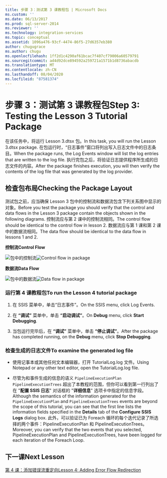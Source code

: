 ```yaml
---
title: 步骤 3：测试第 3 课教程包 | Microsoft Docs
ms.custom: ''
ms.date: 06/13/2017
ms.prod: sql-server-2014
ms.reviewer: ''
ms.technology: integration-services
ms.topic: conceptual
ms.assetid: 1096a476-93cf-4474-86f5-27d6357eb380
author: chugugrace
ms.author: chugu
ms.openlocfilehash: 1ff2d1c4290af61bcac7f407cf79006a60579791
ms.sourcegitcommit: ad4d92dce894592a259721a1571b1d8736abacdb
ms.translationtype: MT
ms.contentlocale: zh-CN
ms.lasthandoff: 08/04/2020
ms.locfileid: "87581374"
---
```

# <a name="step-3-testing-the-lesson-3-tutorial-package"></a><span data-ttu-id="614ea-102">步骤 3：测试第 3 课教程包</span><span class="sxs-lookup"><span data-stu-id="614ea-102">Step 3: Testing the Lesson 3 Tutorial Package</span></span>
  <span data-ttu-id="614ea-103">在该任务中，将运行 Lesson 3.dtsx 包。</span><span class="sxs-lookup"><span data-stu-id="614ea-103">In this task, you will run the Lesson 3.dtsx package.</span></span> <span data-ttu-id="614ea-104">在包运行时，“日志事件”窗口将列出写入日志文件中的日志条目。</span><span class="sxs-lookup"><span data-stu-id="614ea-104">When the package runs, the Log Events window will list the log entries that are written to the log file.</span></span> <span data-ttu-id="614ea-105">执行完包之后，将验证日志提供程序所生成的日志文件的内容。</span><span class="sxs-lookup"><span data-stu-id="614ea-105">After the package finishes execution, you will then verify the contents of the log file that was generated by the log provider.</span></span>  
  
## <a name="checking-the-package-layout"></a><span data-ttu-id="614ea-106">检查包布局</span><span class="sxs-lookup"><span data-stu-id="614ea-106">Checking the Package Layout</span></span>  
 <span data-ttu-id="614ea-107">测试包之前，应当确保 Lesson 3 包中的控制流和数据流包含下列关系图中显示的对象。</span><span class="sxs-lookup"><span data-stu-id="614ea-107">Before you test the package you should verify that the control and data flows in the Lesson 3 package contain the objects shown in the following diagrams.</span></span> <span data-ttu-id="614ea-108">控制流应与第 2 课中的控制流相同。</span><span class="sxs-lookup"><span data-stu-id="614ea-108">The control flow should be identical to the control flow in lesson 2.</span></span> <span data-ttu-id="614ea-109">数据流应与第 1 课和第 2 课中的数据流相同。</span><span class="sxs-lookup"><span data-stu-id="614ea-109">The data flow should be identical to the data flow in lessons 1 and 2.</span></span>  
  
 <span data-ttu-id="614ea-110">**控制流**</span><span class="sxs-lookup"><span data-stu-id="614ea-110">**Control Flow**</span></span>  
  
 <span data-ttu-id="614ea-111">![包中的控制流](../../2014/tutorials/media/task4lesson2control.gif "包中的控制流")</span><span class="sxs-lookup"><span data-stu-id="614ea-111">![Control flow in package](../../2014/tutorials/media/task4lesson2control.gif "Control flow in package")</span></span>  
  
 <span data-ttu-id="614ea-112">**数据流**</span><span class="sxs-lookup"><span data-stu-id="614ea-112">**Data Flow**</span></span>  
  
 <span data-ttu-id="614ea-113">![包中的数据流](../../2014/tutorials/media/task9lesson1data.gif "包中的数据流")</span><span class="sxs-lookup"><span data-stu-id="614ea-113">![Data flow in package](../../2014/tutorials/media/task9lesson1data.gif "Data flow in package")</span></span>  
  
### <a name="to-run-the-lesson-4-tutorial-package"></a><span data-ttu-id="614ea-114">运行第 4 课教程包</span><span class="sxs-lookup"><span data-stu-id="614ea-114">To run the Lesson 4 tutorial package</span></span>  
  
1.  <span data-ttu-id="614ea-115">在 SSIS 菜单中，单击“日志事件”。</span><span class="sxs-lookup"><span data-stu-id="614ea-115">On the SSIS menu, click Log Events.</span></span>  
  
2.  <span data-ttu-id="614ea-116">在 **“调试”** 菜单中，单击 **“启动调试”**。</span><span class="sxs-lookup"><span data-stu-id="614ea-116">On **Debug** menu, click **Start Debugging**.</span></span>  
  
3.  <span data-ttu-id="614ea-117">当包运行完毕后，在 **“调试”** 菜单中，单击 **“停止调试”**。</span><span class="sxs-lookup"><span data-stu-id="614ea-117">After the package has completed running, on the **Debug** menu, click **Stop Debugging**.</span></span>  
  
### <a name="to-examine-the-generated-log-file"></a><span data-ttu-id="614ea-118">检查生成的日志文件</span><span class="sxs-lookup"><span data-stu-id="614ea-118">To examine the generated log file</span></span>  
  
-   <span data-ttu-id="614ea-119">使用记事本或其他任何文本编辑器，打开 TutorialLog.log 文件。</span><span class="sxs-lookup"><span data-stu-id="614ea-119">Using Notepad or any other text editor, open the TutorialLog.log file.</span></span>  
  
-   <span data-ttu-id="614ea-120">尽管为和事件生成的信息的语义 `PipelineExecutionPlan` `PipelineExecutionTrees` 超出了本教程的范围，但你可以看到第一行列出了在 "**配置 SSIS 日志**" 对话框的 "**详细信息**" 选项卡中指定的信息字段。</span><span class="sxs-lookup"><span data-stu-id="614ea-120">Although the semantics of the information generated for the `PipelineExecutionPlan` and `PipelineExecutionTrees` events are beyond the scope of this tutorial, you can see that the first line lists the information fields specified in the **Details** tab of the **Configure SSIS Logs** dialog box.</span></span> <span data-ttu-id="614ea-121">此外，可以验证已为 Foreach 循环的每个迭代记录了所选择的两个事件：PipelineExecutionPlan 和 PipelineExecutionTrees。</span><span class="sxs-lookup"><span data-stu-id="614ea-121">Moreover, you can verify that the two events that you selected, PipelineExecutionPlan and PipelineExecutionTrees, have been logged for each iteration of the Foreach Loop.</span></span>  
  
## <a name="next-lesson"></a><span data-ttu-id="614ea-122">下一课</span><span class="sxs-lookup"><span data-stu-id="614ea-122">Next Lesson</span></span>  
 [<span data-ttu-id="614ea-123">第 4 课：添加错误流重定向</span><span class="sxs-lookup"><span data-stu-id="614ea-123">Lesson 4: Adding Error Flow Redirection</span></span>](../integration-services/lesson-4-add-error-flow-redirection-with-ssis.md)  
  
  
